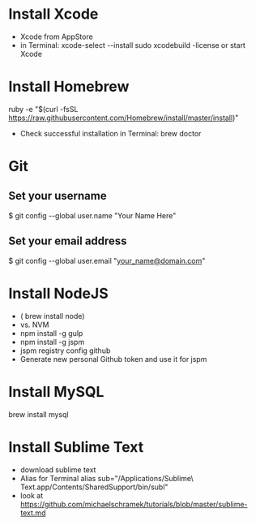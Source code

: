 # Install Xcode
* Xcode from AppStore
* in Terminal: 
xcode-select --install
sudo xcodebuild -license or start Xcode

# Install Homebrew
ruby -e "$(curl -fsSL https://raw.githubusercontent.com/Homebrew/install/master/install)"
* Check successful installation in Terminal: brew doctor

# Git
## Set your username
$ git config --global user.name "Your Name Here"

## Set your email address
$ git config --global user.email "your_name@domain.com"

# Install NodeJS
* ( brew install node) 
* vs. NVM
* npm install -g gulp
* npm install -g jspm
* jspm registry config github
* Generate new personal Github token and use it for jspm

# Install MySQL
brew install mysql

# Install Sublime Text
* download sublime text
* Alias for Terminal
alias sub="/Applications/Sublime\ Text.app/Contents/SharedSupport/bin/subl"
* look at https://github.com/michaelschramek/tutorials/blob/master/sublime-text.md





